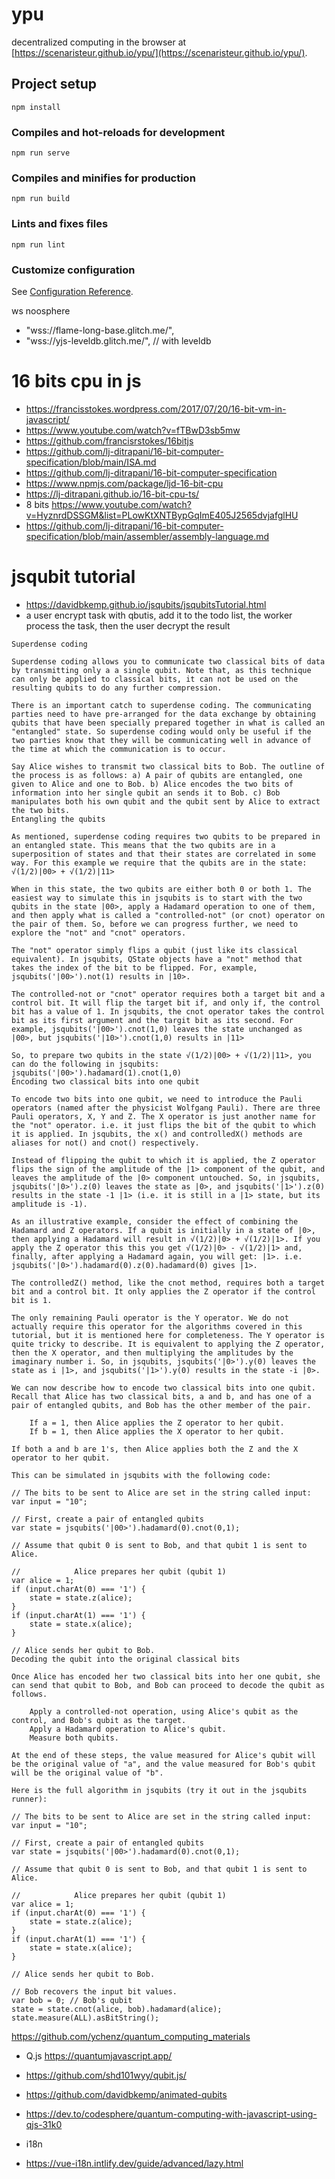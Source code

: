 # ypu

decentralized computing in the browser at [https://scenaristeur.github.io/ypu/](https://scenaristeur.github.io/ypu/).



## Project setup
```
npm install
```

### Compiles and hot-reloads for development
```
npm run serve
```

### Compiles and minifies for production
```
npm run build
```

### Lints and fixes files
```
npm run lint
```

### Customize configuration
See [Configuration Reference](https://cli.vuejs.org/config/).


ws noosphere
-  "wss://flame-long-base.glitch.me/",
-  "wss://yjs-leveldb.glitch.me/", // with leveldb

# 16 bits cpu in js

- https://francisstokes.wordpress.com/2017/07/20/16-bit-vm-in-javascript/
- https://www.youtube.com/watch?v=fTBwD3sb5mw
- https://github.com/francisrstokes/16bitjs
- https://github.com/lj-ditrapani/16-bit-computer-specification/blob/main/ISA.md
- https://github.com/lj-ditrapani/16-bit-computer-specification
- https://www.npmjs.com/package/ljd-16-bit-cpu
- https://lj-ditrapani.github.io/16-bit-cpu-ts/
- 8 bits https://www.youtube.com/watch?v=HyznrdDSSGM&list=PLowKtXNTBypGqImE405J2565dvjafglHU
- https://github.com/lj-ditrapani/16-bit-computer-specification/blob/main/assembler/assembly-language.md

# jsqubit tutorial
- https://davidbkemp.github.io/jsqubits/jsqubitsTutorial.html
- a user encrypt task with qbutis, add it to the todo list, the worker process the task, then the user decrypt the result

```
Superdense coding

Superdense coding allows you to communicate two classical bits of data by transmitting only a a single qubit. Note that, as this technique can only be applied to classical bits, it can not be used on the resulting qubits to do any further compression.

There is an important catch to superdense coding. The communicating parties need to have pre-arranged for the data exchange by obtaining qubits that have been specially prepared together in what is called an "entangled" state. So superdense coding would only be useful if the two parties know that they will be communicating well in advance of the time at which the communication is to occur.

Say Alice wishes to transmit two classical bits to Bob. The outline of the process is as follows: a) A pair of qubits are entangled, one given to Alice and one to Bob. b) Alice encodes the two bits of information into her single qubit an sends it to Bob. c) Bob manipulates both his own qubit and the qubit sent by Alice to extract the two bits.
Entangling the qubits

As mentioned, superdense coding requires two qubits to be prepared in an entangled state. This means that the two qubits are in a superposition of states and that their states are correlated in some way. For this example we require that the qubits are in the state:
√(1/2)|00> + √(1/2)|11>

When in this state, the two qubits are either both 0 or both 1. The easiest way to simulate this in jsqubits is to start with the two qubits in the state |00>, apply a Hadamard operation to one of them, and then apply what is called a "controlled-not" (or cnot) operator on the pair of them. So, before we can progress further, we need to explore the "not" and "cnot" operators.

The "not" operator simply flips a qubit (just like its classical equivalent). In jsqubits, QState objects have a "not" method that takes the index of the bit to be flipped. For, example, jsqubits('|00>').not(1) results in |10>.

The controlled-not or "cnot" operator requires both a target bit and a control bit. It will flip the target bit if, and only if, the control bit has a value of 1. In jsqubits, the cnot operator takes the control bit as its first argument and the targit bit as its second. For example, jsqubits('|00>').cnot(1,0) leaves the state unchanged as |00>, but jsqubits('|10>').cnot(1,0) results in |11>

So, to prepare two qubits in the state √(1/2)|00> + √(1/2)|11>, you can do the following in jsqubits:
jsqubits('|00>').hadamard(1).cnot(1,0)
Encoding two classical bits into one qubit

To encode two bits into one qubit, we need to introduce the Pauli operators (named after the physicist Wolfgang Pauli). There are three Pauli operators, X, Y and Z. The X operator is just another name for the "not" operator. i.e. it just flips the bit of the qubit to which it is applied. In jsqubits, the x() and controlledX() methods are aliases for not() and cnot() respectively.

Instead of flipping the qubit to which it is applied, the Z operator flips the sign of the amplitude of the |1> component of the qubit, and leaves the amplitude of the |0> component untouched. So, in jsqubits, jsqubits('|0>').z(0) leaves the state as |0>, and jsqubits('|1>').z(0) results in the state -1 |1> (i.e. it is still in a |1> state, but its amplitude is -1).

As an illustrative example, consider the effect of combining the Hadamard and Z operators. If a qubit is initially in a state of |0>, then applying a Hadamard will result in √(1/2)|0> + √(1/2)|1>. If you apply the Z operator this this you get √(1/2)|0> - √(1/2)|1> and, finally, after applying a Hadamard again, you will get: |1>. i.e. jsqubits('|0>').hadamard(0).z(0).hadamard(0) gives |1>.

The controlledZ() method, like the cnot method, requires both a target bit and a control bit. It only applies the Z operator if the control bit is 1.

The only remaining Pauli operator is the Y operator. We do not actually require this operator for the algorithms covered in this tutorial, but it is mentioned here for completeness. The Y operator is quite tricky to describe. It is equivalent to applying the Z operator, then the X operator, and then multiplying the amplitudes by the imaginary number i. So, in jsqubits, jsqubits('|0>').y(0) leaves the state as i |1>, and jsqubits('|1>').y(0) results in the state -i |0>.

We can now describe how to encode two classical bits into one qubit. Recall that Alice has two classical bits, a and b, and has one of a pair of entangled qubits, and Bob has the other member of the pair.

    If a = 1, then Alice applies the Z operator to her qubit.
    If b = 1, then Alice applies the X operator to her qubit.

If both a and b are 1's, then Alice applies both the Z and the X operator to her qubit.

This can be simulated in jsqubits with the following code:

// The bits to be sent to Alice are set in the string called input:
var input = "10";

// First, create a pair of entangled qubits
var state = jsqubits('|00>').hadamard(0).cnot(0,1);

// Assume that qubit 0 is sent to Bob, and that qubit 1 is sent to Alice.

//            Alice prepares her qubit (qubit 1)
var alice = 1;
if (input.charAt(0) === '1') {
    state = state.z(alice);
}
if (input.charAt(1) === '1') {
    state = state.x(alice);
}

// Alice sends her qubit to Bob.
Decoding the qubit into the original classical bits

Once Alice has encoded her two classical bits into her one qubit, she can send that qubit to Bob, and Bob can proceed to decode the qubit as follows.

    Apply a controlled-not operation, using Alice's qubit as the control, and Bob's qubit as the target.
    Apply a Hadamard operation to Alice's qubit.
    Measure both qubits.

At the end of these steps, the value measured for Alice's qubit will be the original value of "a", and the value measured for Bob's qubit will be the original value of "b".

Here is the full algorithm in jsqubits (try it out in the jsqubits runner):

// The bits to be sent to Alice are set in the string called input:
var input = "10";

// First, create a pair of entangled qubits
var state = jsqubits('|00>').hadamard(0).cnot(0,1);

// Assume that qubit 0 is sent to Bob, and that qubit 1 is sent to Alice.

//            Alice prepares her qubit (qubit 1)
var alice = 1;
if (input.charAt(0) === '1') {
    state = state.z(alice);
}
if (input.charAt(1) === '1') {
    state = state.x(alice);
}

// Alice sends her qubit to Bob.

// Bob recovers the input bit values.
var bob = 0; // Bob's qubit
state = state.cnot(alice, bob).hadamard(alice);
state.measure(ALL).asBitString();
```
https://github.com/ychenz/quantum_computing_materials

 - Q.js https://quantumjavascript.app/
 - https://github.com/shd101wyy/qubit.js/
 - https://github.com/davidbkemp/animated-qubits
 - https://dev.to/codesphere/quantum-computing-with-javascript-using-qjs-31k0



 - i18n
- https://vue-i18n.intlify.dev/guide/advanced/lazy.html
